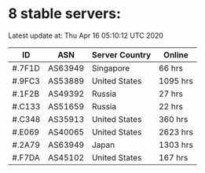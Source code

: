 # 8 stable servers:

Latest update at: Thu Apr 16 05:10:12 UTC 2020

| ID | ASN | Server Country | Online |
| -- | --- | -------------- | ------ |
| #.7F1D | AS63949 | Singapore | 66 hrs |
| #.9FC3 | AS53889 | United States | 1095 hrs |
| #.1F2B | AS49392 | Russia | 27 hrs |
| #.C133 | AS51659 | Russia | 22 hrs |
| #.C348 | AS35913 | United States | 360 hrs |
| #.E069 | AS40065 | United States | 2623 hrs |
| #.2A79 | AS63949 | Japan | 1303 hrs |
| #.F7DA | AS45102 | United States | 167 hrs |

